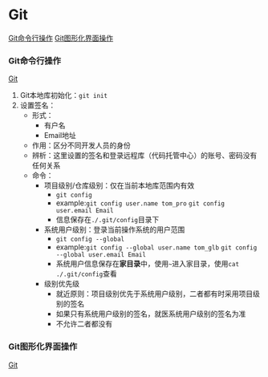 # Git
[Git命令行操作](#git命令行操作)
[Git图形化界面操作](#git图形化界面操作)
### Git命令行操作
[Git](#git)
1. Git本地库初始化：`git init`
2. 设置签名：
    * 形式：
        * 有户名
        * Email地址
    * 作用：区分不同开发人员的身份
    * 辨析：这里设置的签名和登录远程库（代码托管中心）的账号、密码没有任何关系
    * 命令：
        * 项目级别/仓库级别：仅在当前本地库范围内有效
            * `git config`
            * example:`git config user.name tom_pro`
            `git config user.email Email`
            * 信息保存在`./.git/config`目录下
        * 系统用户级别：登录当前操作系统的用户范围
            * `git config --global`
            * example:`git config --global user.name tom_glb`
            `git config --global user.email Email`
            * 系统用户信息保存在**家目录**中，使用`~`进入家目录，使用`cat ./.git/config`查看
        * 级别优先级
            * 就近原则：项目级别优先于系统用户级别，二者都有时采用项目级别的签名
            * 如果只有系统用户级别的签名，就医系统用户级别的签名为准
            * 不允许二者都没有


### Git图形化界面操作
[Git](#git)
